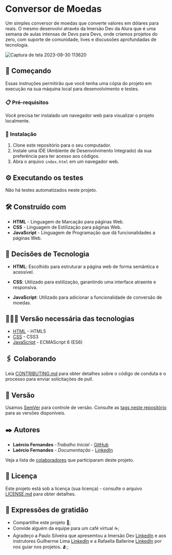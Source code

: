 # Conversor de Moedas

Um simples conversor de moedas que converte valores em dólares para reais. O mesmo desenvolvi através da Imersão Dev da Alura que é uma semana de aulas intensas de Devs para Devs, onde criamos projetos do zero, com suporte de comunidade, lives e discussões aprofundadas de tecnologia.

![Captura de tela 2023-08-30 113620](https://github.com/fernandesmelo/conversor-de-moedas/assets/113717317/e0e91213-9b5a-43c9-a6cc-ef55fbaac8ff)

## 🚀 Começando

Essas instruções permitirão que você tenha uma cópia do projeto em execução na sua máquina local para desenvolvimento e testes.

### 📋 Pré-requisitos

Você precisa ter instalado um navegador web para visualizar o projeto localmente.

### 🔧 Instalação

1. Clone este repositório para o seu computador.
2. Instale uma IDE (Ambiente de Desenvolvimento Integrado) da sua preferência para ter acesso aos códigos.
3. Abra o arquivo `index.html` em um navegador web.

## ⚙️ Executando os testes

Não há testes automatizados neste projeto.

## 🛠️ Construído com

* **HTML** - Linguagem de Marcação para páginas Web.
* **CSS** - Linguagem de Estilização para páginas Web.
* **JavaScript** - Linguagem de Programação que dá funcionalidades a páginas Web.

## 🔨 Decisões de Tecnologia

* **HTML**: Escolhido para estruturar a página web de forma semântica e acessível.

* **CSS**: Utilizado para estilização, garantindo uma interface atraente e responsiva.

* **JavaScript**: Utilizado para adicionar a funcionalidade de conversão de moedas.

## 👨🏽‍💻 Versão necessária das tecnologias

* [HTML](https://www.w3.org/TR/html52/) - HTML5
* [CSS](https://www.w3.org/TR/CSS22/) - CSS3
* [JavaScript](https://developer.mozilla.org/pt-BR/docs/Web/JavaScript) - ECMAScript 6 (ES6)

## 🖇️ Colaborando

Leia [CONTRIBUTING.md](https://github.com/usuario/linkParaInfoSobreContribuicoes) para obter detalhes sobre o código de conduta e o processo para enviar solicitações de pull.

## 📌 Versão

Usamos [SemVer](http://semver.org/) para controle de versão. Consulte as [tags neste repositório](https://github.com/usuario/tags/do/projeto) para as versões disponíveis.

## ✒️ Autores

* **Laércio Fernandes** -*Trabalho Inicial* - [GitHub](https://github.com/fernandesmelo/fernandesmelo)
* **Laércio Fernandes** - *Documentação* - [LinkedIn](https://www.linkedin.com/in/laercio-fernandes-desenvolvedor-web-front-end/)

Veja a lista de [colaboradores](https://github.com/usuario/projeto/colaboradores) que participaram deste projeto.

## 📄 Licença

Este projeto está sob a licença (sua licença) - consulte o arquivo [LICENSE.md](https://github.com/usuario/projeto/licenca) para obter detalhes.

## 🎁 Expressões de gratidão

* Compartilhe este projeto 📢;
* Convide alguém da equipe para um café virtual ☕;
* Agradeço a Paulo Silveira que apresemtou a Imersão Dev [LinkedIn](https://www.linkedin.com/in/paulosilveira/) e aos instrutores Guilherme Lima [LinkedIn](https://www.linkedin.com/in/guilherme-lima-developer/) e a Rafaella Ballerine [LinkedIn](https://www.linkedin.com/in/rafaellaballerini/) por nos guiar nos projetos. 🫂;

